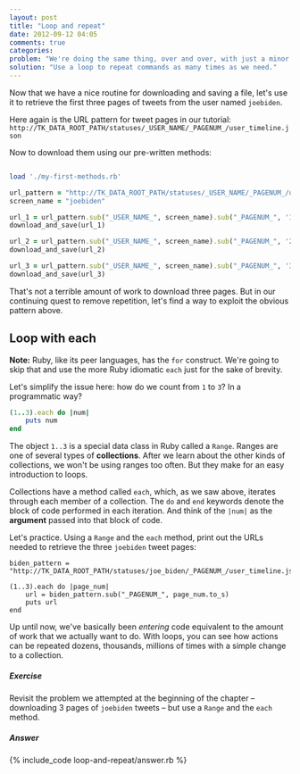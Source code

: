 ```yaml
---
layout: post
title: "Loop and repeat"
date: 2012-09-12 04:05
comments: true
categories: 
problem: "We're doing the same thing, over and over, with just a minor change each time."
solution: "Use a loop to repeat commands as many times as we need."
---
```



Now that we have a nice routine for downloading and saving a file, let's use it to retrieve the first three pages of tweets from the user named `joebiden`.

Here again is the URL pattern for tweet pages in our tutorial:
`http://TK_DATA_ROOT_PATH/statuses/_USER_NAME/_PAGENUM_/user_timeline.json`

Now to download them using our pre-written methods:

``` ruby

load './my-first-methods.rb'

url_pattern = "http://TK_DATA_ROOT_PATH/statuses/_USER_NAME/_PAGENUM_/user_timeline.json"
screen_name = "joebiden"

url_1 = url_pattern.sub("_USER_NAME_", screen_name).sub("_PAGENUM_", '1')
download_and_save(url_1)

url_2 = url_pattern.sub("_USER_NAME_", screen_name).sub("_PAGENUM_", '2')
download_and_save(url_2)

url_3 = url_pattern.sub("_USER_NAME_", screen_name).sub("_PAGENUM_", '3')
download_and_save(url_3)

```

That's not a terrible amount of work to download three pages. But in our continuing quest to remove repetition, let's find a way to exploit the obvious pattern above.


## Loop with each

**Note:** Ruby, like its peer languages, has the `for` construct. We're going to skip that and use the more Ruby idiomatic `each` just for the sake of brevity.

Let's simplify the issue here: how do we count from `1` to `3`? In a programmatic way?

``` ruby
(1..3).each do |num|
	puts num
end
```

The object `1..3` is a special data class in Ruby called a `Range`. Ranges are one of several types of **collections**. After we learn about the other kinds of collections, we won't be using ranges too often. But they make for an easy introduction to loops. 

Collections have a method called `each`, which, as we saw above, iterates through each member of a collection. The `do` and `end` keywords denote the block of code performed in each iteration. And think of the `|num|` as the **argument** passed into that block of code.

Let's practice. Using a `Range` and the `each` method, print out the URLs needed to retrieve the three `joebiden` tweet pages:

```
biden_pattern = "http://TK_DATA_ROOT_PATH/statuses/joe_biden/_PAGENUM_/user_timeline.json"

(1..3).each do |page_num|
	url = biden_pattern.sub("_PAGENUM_", page_num.to_s)
	puts url
end
```


Up until now, we've basically been *entering* code equivalent to the amount of work that we actually want to do. With loops, you can see how actions can be repeated dozens, thousands, millions of times with a simple change to a collection.


##### Exercise

Revisit the problem we attempted at the beginning of the chapter &ndash; downloading 3 pages of `joebiden` tweets &ndash; but use a `Range` and the `each` method.


##### Answer

{% include_code loop-and-repeat/answer.rb %}


